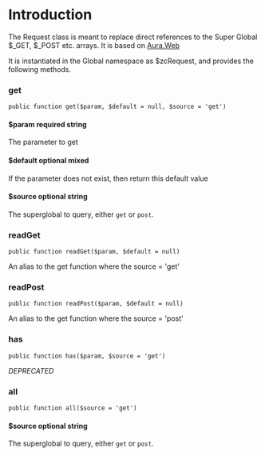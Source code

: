 Introduction
============

The Request class is meant to replace direct references to the Super Global $_GET, $_POST etc. arrays. 
It is based on [Aura.Web](https://github.com/auraphp/Aura.Web)

It is instantiated in the Global namespace as $zcRequest, and provides the following methods.

### get

    public function get($param, $default = null, $source = 'get')
    
#### $param required string
The parameter to get

#### $default optional mixed
If the parameter does not exist, then return this default value

#### $source optional string
The superglobal to query, either `get` or `post`.


### readGet

    public function readGet($param, $default = null)
    
An alias to the get function where the source = 'get'    

### readPost

    public function readPost($param, $default = null)

An alias to the get function where the source = 'post'    

### has

    public function has($param, $source = 'get')
    
*DEPRECATED*

### all

    public function all($source = 'get')

#### $source optional string
The superglobal to query, either `get` or `post`.


